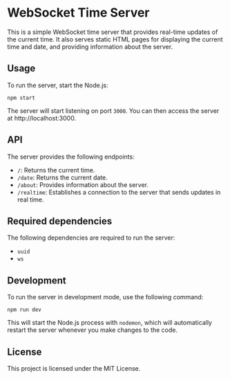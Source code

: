 # WebSocket Time Server

This is a simple WebSocket time server that provides real-time updates of the current time. It also serves static HTML pages for displaying the current time and date, and providing information about the server.

## Usage

To run the server, start the Node.js:

```
npm start
```

The server will start listening on port `3000`. You can then access the server at http://localhost:3000.

## API

The server provides the following endpoints:

* `/`: Returns the current time.
* `/date`: Returns the current date.
* `/about`: Provides information about the server.
* `/realtime`: Establishes a connection to the server that sends updates in real time.

## Required dependencies

The following dependencies are required to run the server:

* `uuid`
* `ws`

## Development

To run the server in development mode, use the following command:

```
npm run dev
```

This will start the Node.js process with `nodemon`, which will automatically restart the server whenever you make changes to the code.

## License

This project is licensed under the MIT License.
